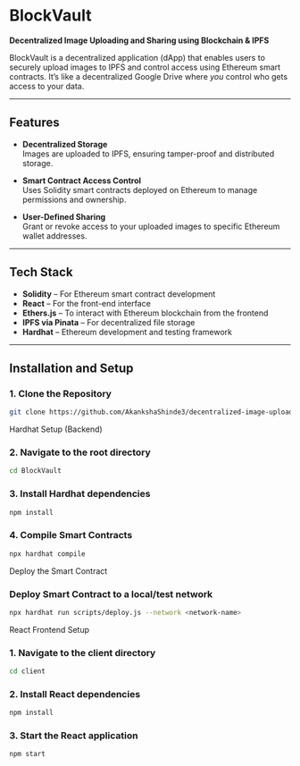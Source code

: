 # BlockVault  
**Decentralized Image Uploading and Sharing using Blockchain & IPFS**

BlockVault is a decentralized application (dApp) that enables users to securely upload images to IPFS and control access using Ethereum smart contracts. It’s like a decentralized Google Drive where *you* control who gets access to your data.

---

## Features

- **Decentralized Storage**  
  Images are uploaded to IPFS, ensuring tamper-proof and distributed storage.

- **Smart Contract Access Control**  
  Uses Solidity smart contracts deployed on Ethereum to manage permissions and ownership.

- **User-Defined Sharing**  
  Grant or revoke access to your uploaded images to specific Ethereum wallet addresses.

---

## Tech Stack

- **Solidity** – For Ethereum smart contract development  
- **React** – For the front-end interface  
- **Ethers.js** – To interact with Ethereum blockchain from the frontend  
- **IPFS via Pinata** – For decentralized file storage  
- **Hardhat** – Ethereum development and testing framework  

---

## Installation and Setup

### 1. Clone the Repository

```bash
git clone https://github.com/AkankshaShinde3/decentralized-image-upload.git 
```

Hardhat Setup (Backend)

### 2. Navigate to the root directory
```bash
cd BlockVault
```

### 3. Install Hardhat dependencies
```bash
npm install
```

### 4. Compile Smart Contracts
```bash
npx hardhat compile
```

Deploy the Smart Contract

### Deploy Smart Contract to a local/test network
```bash
npx hardhat run scripts/deploy.js --network <network-name>
```

React Frontend Setup

### 1. Navigate to the client directory
```bash
cd client
```

### 2. Install React dependencies
```bash
npm install
```

### 3. Start the React application
```
npm start
```